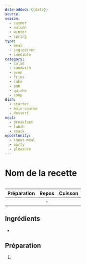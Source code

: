 ```yaml
---
date-added: {{date}}
source: 
season:
  - summer
  - autumn
  - winter
  - spring
type:
  - meal
  - ingredient
  - inedible
category:
  - salad
  - sandwich
  - oven
  - fries
  - cake
  - pan
  - quiche
  - soup
dish:
  - starter
  - main-course
  - dessert
meal:
  - breakfast
  - lunch
  - snack
opportunity:
  - cheat-meal
  - party
  - pleasure
---
```


# Nom de la recette

![]()

| Préparation | Repos | Cuisson |
|:-----------:|:-----:|:-------:|
|             |   -   |         |

## Ingrédients

- 

## Préparation

1. 
